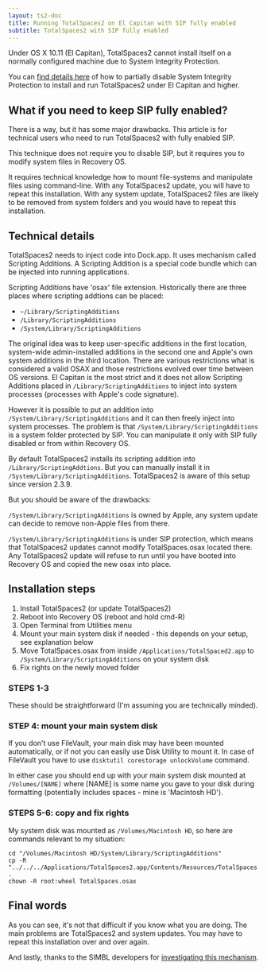 ```yaml
---
layout: ts2-doc
title: Running TotalSpaces2 on El Capitan with SIP fully enabled
subtitle: TotalSpaces2 with SIP fully enabled
---
```


Under OS X 10.11 (El Capitan), TotalSpaces2 cannot install itself on a normally configured machine due to System Integrity Protection.

You can [find details here](/elcapitan) of how to partially disable System Integrity Protection to install and run TotalSpaces2 under El Capitan and higher.

## What if you need to keep SIP fully enabled?

There is a way, but it has some major drawbacks. This article is for technical users who need to run TotalSpaces2 with fully enabled SIP.

This technique does not require you to disable SIP, but it requires you to modify system files in Recovery OS.

It requires technical knowledge how to mount file-systems and manipulate files using command-line.
With any TotalSpaces2 update, you will have to repeat this installation.
With any system update, TotalSpaces2 files are likely to be removed from system folders and you would have to repeat this installation.

## Technical details

TotalSpaces2 needs to inject code into Dock.app. It uses mechanism called Scripting Additions. A Scripting Addition is a special code bundle which can be injected into running applications.

Scripting Additions have 'osax' file extension. Historically there are three places where scripting addtions can be placed:

* ``~/Library/ScriptingAdditions``
* ``/Library/ScriptingAdditions``
* ``/System/Library/ScriptingAdditions``

The original idea was to keep user-specific additions in the first location, system-wide admin-installed additions in the second one and Apple's own system additions in the third location. There are various restrictions what is considered a valid OSAX and those restrictions evolved over time between OS versions. El Capitan is the most strict and it does not allow Scripting Additions placed in ``/Library/ScriptingAdditions`` to inject into system processes (processes with Apple's code signature).

However it is possible to put an addition into ``/System/Library/ScriptingAdditions`` and it can then freely inject into system processes. The problem is that ``/System/Library/ScriptingAdditions`` is a system folder protected by SIP. You can manipulate it only with SIP fully disabled or from within Recovery OS.

By default TotalSpaces2 installs its scripting addition into ``/Library/ScriptingAddtions``. But you can manually install it in ``/System/Library/ScriptingAdditions``. TotalSpaces2 is aware of this setup since version 2.3.9.

But you should be aware of the drawbacks:

``/System/Library/ScriptingAdditions`` is owned by Apple, any system update can decide to remove non-Apple files from there.

``/System/Library/ScriptingAdditions`` is under SIP protection, which means that TotalSpaces2 updates cannot modify TotalSpaces.osax located there. Any TotalSpaces2 update will refuse to run until you have booted into Recovery OS and copied the new osax into place.

## Installation steps

1. Install TotalSpaces2 (or update TotalSpaces2)
2. Reboot into Recovery OS (reboot and hold cmd-R)
3. Open Terminal from Utilities menu
4. Mount your main system disk if needed - this depends on your setup, see explanation below
5. Move TotalSpaces.osax from inside ``/Applications/TotalSpaced2.app`` to ``/System/Library/ScriptingAdditions`` on your system disk
6. Fix rights on the newly moved folder

### STEPS 1-3

These should be straightforward (I'm assuming you are technically minded).

### STEP 4: mount your main system disk

If you don't use FileVault, your main disk may have been mounted automatically, or if not you can easily use Disk Utility to mount it. In case of FileVault you have to use ``disktutil corestorage unlockVolume`` command.

In either case you should end up with your main system disk mounted at ``/Volumes/[NAME]`` where [NAME] is some name you gave to your disk during formatting (potentially includes spaces - mine is 'Macintosh HD').

### STEPS 5-6: copy and fix rights

My system disk was mounted as ``/Volumes/Macintosh HD``, so here are commands relevant to my situation:

    cd "/Volumes/Macintosh HD/System/Library/ScriptingAdditions"
    cp -R "../../../Applications/TotalSpaces2.app/Contents/Resources/TotalSpaces.osax" .
    chown -R root:wheel TotalSpaces.osax

## Final words

As you can see, it's not that difficult if you know what you are doing. The main problems are TotalSpaces2 and system updates. You may have to repeat this installation over and over again.

And lastly, thanks to the SIMBL developers for [investigating this mechanism](https://github.com/norio-nomura/EasySIMBL/issues/26#issuecomment-117028426).
